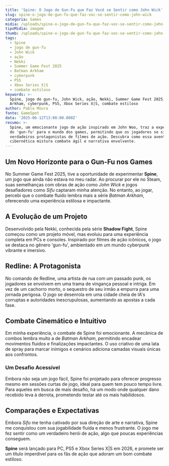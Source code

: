 ```yaml
---
title: 'Spine: O Jogo de Gun-Fu que Faz Você se Sentir como John Wick'
slug: spine-o-jogo-de-gun-fu-que-faz-voc-se-sentir-como-john-wick
categoria: Games
midia: /uploads/spine-o-jogo-de-gun-fu-que-faz-voc-se-sentir-como-john-wick-thumb.png
tipoMidia: imagem
thumb: /uploads/spine-o-jogo-de-gun-fu-que-faz-voc-se-sentir-como-john-wick-thumb.png
tags:
  - Spine
  - jogo de gun-fu
  - John Wick
  - ação
  - Nekki
  - Summer Game Fest 2025
  - Batman Arkham
  - cyberpunk
  - PS5
  - Xbox Series X|S
  - combate estiloso
keywords: >-
  Spine, jogo de gun-fu, John Wick, ação, Nekki, Summer Game Fest 2025, Batman
  Arkham, cyberpunk, PS5, Xbox Series X|S, combate estiloso
author: Pablo Moura
fonte: GameSpot
data: '2025-06-12T13:00:00.000Z'
resumo: >-
  Spine, um emocionante jogo de ação inspirado em John Woo, traz a experiência
  do 'gun-fu' para o mundo dos games, permitindo que os jogadores se sintam como
  verdadeiros protagonistas de filmes de ação. Descubra como essa aventura
  cibernética mistura combate ágil e narrativa envolvente.
---
```


## Um Novo Horizonte para o Gun-Fu nos Games

No Summer Game Fest 2025, tive a oportunidade de experimentar **Spine**, um jogo que ainda não estava no meu radar. Ao procurar por ele no Steam, suas semelhanças com obras de ação como *John Wick* e jogos desafiadores como *Sifu* captaram minha atenção. No entanto, ao jogar, percebi que o combate fluido lembra mais a série *Batman Arkham*, oferecendo uma experiência estilosa e impactante.

## A Evolução de um Projeto

Desenvolvido pela Nekki, conhecida pela série **Shadow Fight**, Spine começou como um projeto móvel, mas evoluiu para uma experiência completa em PCs e consoles. Inspirado por filmes de ação icônicos, o jogo se destaca no gênero 'gun-fu', ambientado em um mundo cyberpunk vibrante e imersivo.

## Redline: A Protagonista

No comando de Redline, uma artista de rua com um passado punk, os jogadores se envolvem em uma trama de vingança pessoal e intriga. Em vez de um cachorro morto, o sequestro de seu irmão a empurra para uma jornada perigosa. O jogo se desenrola em uma cidade cheia de IA's corruptas e autoridades inescrupulosas, aumentando as apostas a cada fase.

## Combate Cinemático e Intuitivo

Em minha experiência, o combate de Spine foi emocionante. A mecânica de combos lembra muito a de *Batman Arkham*, permitindo encadear movimentos fluidos e finalizações impactantes. O uso criativo de uma lata de spray para marcar inimigos e cenários adiciona camadas visuais únicas aos confrontos.

### Um Desafio Acessível

Embora não seja um jogo fácil, Spine foi projetado para oferecer progresso mesmo em sessões curtas de jogo, ideal para quem tem pouco tempo livre. Para aqueles em busca de mais desafio, há um modo onde qualquer dano recebido leva à derrota, prometendo testar até os mais habilidosos.

## Comparações e Expectativas

Embora *Sifu* me tenha cativado por sua direção de arte e narrativa, Spine me conquistou com sua jogabilidade fluida e menos frustrante. O jogo me fez sentir como um verdadeiro herói de ação, algo que poucas experiências conseguem.

**Spine** será lançado para PC, PS5 e Xbox Series X|S em 2026, e promete ser um título imperdível para os fãs de ação que adoram um bom combate estiloso.
